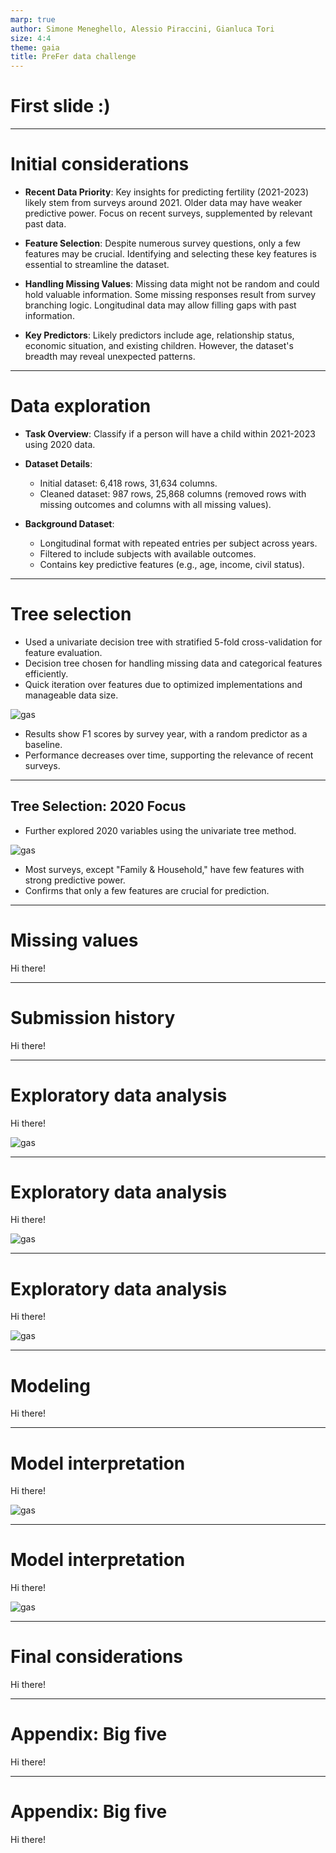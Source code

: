 ```yaml
---
marp: true
author: Simone Meneghello, Alessio Piraccini, Gianluca Tori
size: 4:4
theme: gaia
title: PreFer data challenge
---
```


# First slide :)

---

# Initial considerations

- **Recent Data Priority**: Key insights for predicting fertility (2021-2023) likely stem from surveys around 2021. Older data may have weaker predictive power. Focus on recent surveys, supplemented by relevant past data.
  
- **Feature Selection**: Despite numerous survey questions, only a few features may be crucial. Identifying and selecting these key features is essential to streamline the dataset.

- **Handling Missing Values**: Missing data might not be random and could hold valuable information. Some missing responses result from survey branching logic. Longitudinal data may allow filling gaps with past information.

- **Key Predictors**: Likely predictors include age, relationship status, economic situation, and existing children. However, the dataset's breadth may reveal unexpected patterns.

---

# Data exploration

- **Task Overview**: Classify if a person will have a child within 2021-2023 using 2020 data.
  
- **Dataset Details**: 
  - Initial dataset: 6,418 rows, 31,634 columns.
  - Cleaned dataset: 987 rows, 25,868 columns (removed rows with missing outcomes and columns with all missing values).

- **Background Dataset**: 
  - Longitudinal format with repeated entries per subject across years.
  - Filtered to include subjects with available outcomes.
  - Contains key predictive features (e.g., age, income, civil status).

---

# Tree selection

- Used a univariate decision tree with stratified 5-fold cross-validation for feature evaluation.
- Decision tree chosen for handling missing data and categorical features efficiently.
- Quick iteration over features due to optimized implementations and manageable data size.

![gas](./saved/tree_selection_big_year.png)

- Results show F1 scores by survey year, with a random predictor as a baseline.
- Performance decreases over time, supporting the relevance of recent surveys.

---

## Tree Selection: 2020 Focus

- Further explored 2020 variables using the univariate tree method.

![gas](./saved/tree_selection_2020.png)

- Most surveys, except "Family & Household," have few features with strong predictive power.
- Confirms that only a few features are crucial for prediction.

---

# Missing values

Hi there!

---

# Submission history

Hi there!

---

# Exploratory data analysis

Hi there!

![gas](./saved/correlation_matrix.png)

---

# Exploratory data analysis

Hi there!

![gas](./saved/eda_feature_plots.png)

---

# Exploratory data analysis

Hi there!

![gas](./saved/eda_feature_plots.png)

---

# Modeling

Hi there!

---

# Model interpretation

Hi there!

![gas](./saved/shap_bar.png)

---

# Model interpretation

Hi there!

![gas](./saved/shap_scatter_plots.png)

---

# Final considerations

Hi there!

---

# Appendix: Big five

Hi there!

---

# Appendix: Big five

Hi there!

